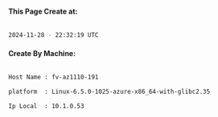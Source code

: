 
   
#### This Page Create at:

```bash

2024-11-28 - 22:32:19 UTC

```

#### Create By Machine:

```bash

Host Name : fv-az1110-191

platform  : Linux-6.5.0-1025-azure-x86_64-with-glibc2.35

Ip Local  : 10.1.0.53

```


